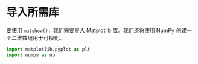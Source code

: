 # 导入所需库

要使用 `matshow()`，我们需要导入 Matplotlib 库。我们还将使用 NumPy 创建一个二维数组用于可视化。

```python
import matplotlib.pyplot as plt
import numpy as np
```
